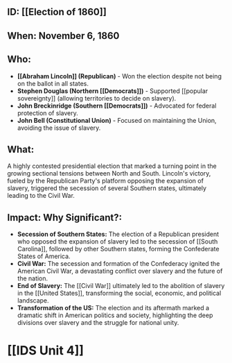 ## ID: [[Election of 1860]] 
## When: November 6, 1860

## Who:
* **[[Abraham Lincoln]] (Republican)** -  Won the election despite not being on the ballot in all states.
* **Stephen Douglas (Northern [[Democrats]])** - Supported [[popular sovereignty]] (allowing territories to decide on slavery). 
* **John Breckinridge (Southern [[Democrats]])** - Advocated for federal protection of slavery.
* **John Bell (Constitutional Union)** - Focused on maintaining the Union, avoiding the issue of slavery.

## What:
A highly contested presidential election that marked a turning point in the growing sectional tensions between North and South. Lincoln's victory, fueled by the Republican Party's platform opposing the expansion of slavery, triggered the secession of several Southern states, ultimately leading to the Civil War.

## Impact: Why Significant?:
* **Secession of Southern States:** The election of a Republican president who opposed the expansion of slavery led to the secession of [[South Carolina]], followed by other Southern states, forming the Confederate States of America.
* **Civil War:**  The secession and formation of the Confederacy ignited the American Civil War, a devastating conflict over slavery and the future of the nation.
* **End of Slavery:** The [[Civil War]] ultimately led to the abolition of slavery in the [[United States]], transforming the social, economic, and political landscape.
* **Transformation of the US:** The election and its aftermath marked a dramatic shift in American politics and society, highlighting the deep divisions over slavery and the struggle for national unity. 

# [[IDS Unit 4]]